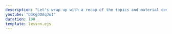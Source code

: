 ```yaml
---
description: "Let's wrap up with a recap of the topics and material covered in this course."
youtube: "D3CgODAqJuI"
duration: 190
template: lesson.ejs
---
```

